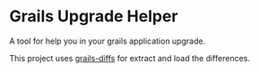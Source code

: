 # Grails Upgrade Helper

A tool for help you in your grails application upgrade.

This project uses [grails-diffs](https://github.com/gustavoharff/grails-diffs) for extract and load the differences.
